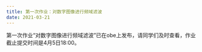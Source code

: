 ```yaml
---
title: 第一次作业：对数字图像进行频域滤波
date: 2021-03-21
---
```


第一次作业“对数字图像进行频域滤波”已在obe上发布，请同学们及时查看，作业截止提交时间是4月5日18:00。

<!--more-->
